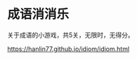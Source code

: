 # 成语消消乐
关于成语的小游戏，共5关，无限时，无得分。

<a href="https://hanlin77.github.io/idiom/idiom.html">https://hanlin77.github.io/idiom/idiom.html</a>
